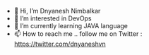 - 👋 Hi, I’m Dnyanesh Nimbalkar
- 👀 I’m interested in DevOps
- 🌱 I’m currently learning JAVA language
- 📫 How to reach me .. follow me on Twitter : https://twitter.com/dnyaneshvn

<!---
Dnyaneshvn/Dnyaneshvn is a ✨ special ✨ repository because its `README.md` (this file) appears on your GitHub profile.
You can click the Preview link to take a look at your changes.
--->
